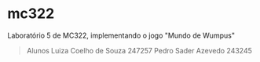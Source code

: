 # mc322
Laboratório 5 de MC322, implementando o jogo "Mundo de Wumpus"
> Alunos
> Luiza Coelho de Souza 247257
> Pedro Sader Azevedo 243245
